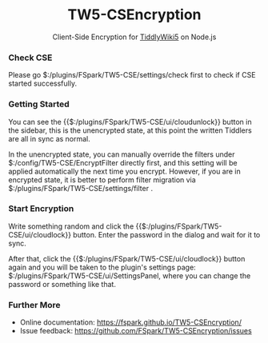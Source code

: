 <div align="center">

# TW5-CSEncryption

Client-Side Encryption for [TiddlyWiki5](https://tiddlywiki.com) on Node.js
</div>

### Check CSE

Please go $:/plugins/FSpark/TW5-CSE/settings/check first to check if CSE started successfully.

### Getting Started
You can see the {{$:/plugins/FSpark/TW5-CSE/ui/cloudunlock}} button in the sidebar, this is the unencrypted state, at this point the written Tiddlers are all in sync as normal.

In the unencrypted state, you can manually override the filters under $:/config/TW5-CSE/EncryptFilter directly first, and this setting will be applied automatically the next time you encrypt. However, if you are in encrypted state, it is better to perform filter migration via $:/plugins/FSpark/TW5-CSE/settings/filter .

### Start Encryption

Write something random and click the {{$:/plugins/FSpark/TW5-CSE/ui/cloudlock}} button. Enter the password in the dialog and wait for it to sync.

After that, click the {{$:/plugins/FSpark/TW5-CSE/ui/cloudlock}} button again and you will be taken to the plugin's settings page: $:/plugins/FSpark/TW5-CSE/ui/SettingsPanel, where you can change the password or something like that.

### Further More
* Online documentation: <https://fspark.github.io/TW5-CSEncryption/>
* Issue feedback: <https://github.com/FSpark/TW5-CSEncryption/issues>
